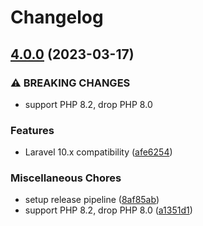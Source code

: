 # Changelog

## [4.0.0](https://github.com/ksassnowski/laravel-shareable-models/compare/3.2.0...v4.0.0) (2023-03-17)


### ⚠ BREAKING CHANGES

* support PHP 8.2, drop PHP 8.0

### Features

* Laravel 10.x compatibility ([afe6254](https://github.com/ksassnowski/laravel-shareable-models/commit/afe62545d3719de1f63bd27d461e8f0cd2675daf))


### Miscellaneous Chores

* setup release pipeline ([8af85ab](https://github.com/ksassnowski/laravel-shareable-models/commit/8af85abd275cf91de74ce6b7823e651cc5ba9dd2))
* support PHP 8.2, drop PHP 8.0 ([a1351d1](https://github.com/ksassnowski/laravel-shareable-models/commit/a1351d187a95d268ed9bdf0bc51cb85ffcdc3037))
